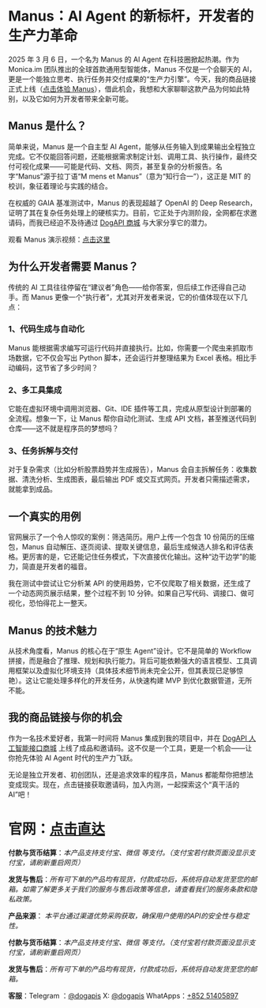 # Manus：AI Agent 的新标杆，开发者的生产力革命

2025 年 3 月 6 日，一个名为 Manus 的 AI Agent 在科技圈掀起热潮。作为 Monica.im 团队推出的全球首款通用型智能体，Manus 不仅是一个会聊天的 AI，更是一个能独立思考、执行任务并交付成果的“生产力引擎”。今天，我的商品链接正式上线（[点击体验 Manus](https://dogapi.ai/product/manus-ai-成品-邀请码dogapi人工智能接口商城/)），借此机会，我想和大家聊聊这款产品为何如此特别，以及它如何为开发者带来全新可能。

## Manus 是什么？

简单来说，Manus 是一个自主型 AI Agent，能够从任务输入到成果输出全程独立完成。它不仅能回答问题，还能根据需求制定计划、调用工具、执行操作，最终交付可视化成果——可能是代码、文档、网页，甚至复杂的分析报告。名字“Manus”源于拉丁语“M mens et Manus”（意为“知行合一”），这正是 MIT 的校训，象征着理论与实践的结合。

在权威的 GAIA 基准测试中，Manus 的表现超越了 OpenAI 的 Deep Research，证明了其在复杂任务处理上的硬核实力。目前，它正处于内测阶段，全网都在求邀请码，而我已经迫不及待通过 [DogAPI 商城](https://dogapi.ai/product/manus-ai-成品-邀请码dogapi人工智能接口商城/) 与大家分享它的潜力。

观看 Manus 演示视频：[点击这里](https://dogapi.ai/wp-content/uploads/2025/03/Manus-Chinese-2k-compressed-v2.mp4)

## 为什么开发者需要 Manus？

传统的 AI 工具往往停留在“建议者”角色——给你答案，但后续工作还得自己动手。而 Manus 更像一个“执行者”，尤其对开发者来说，它的价值体现在以下几点：

### 1、代码生成与自动化

Manus 能根据需求编写可运行代码并直接执行。比如，你需要一个爬虫来抓取市场数据，它不仅会写出 Python 脚本，还会运行并整理结果为 Excel 表格。相比手动编码，这节省了多少时间？

### 2、多工具集成

它能在虚拟环境中调用浏览器、Git、IDE 插件等工具，完成从原型设计到部署的全流程。想象一下，让 Manus 帮你自动化测试、生成 API 文档，甚至推送代码到仓库——这不就是程序员的梦想吗？

### 3、任务拆解与交付

对于复杂需求（比如分析股票趋势并生成报告），Manus 会自主拆解任务：收集数据、清洗分析、生成图表，最后输出 PDF 或交互式网页。开发者只需描述需求，就能拿到成品。

## 一个真实的用例

官网展示了一个令人惊叹的案例：筛选简历。用户上传一个包含 10 份简历的压缩包，Manus 自动解压、逐页阅读、提取关键信息，最后生成候选人排名和评估表格。更厉害的是，它还能记住任务模式，下次直接优化输出。这种“边干边学”的能力，简直是开发者的福音。

我在测试中尝试让它分析某 API 的使用趋势，它不仅爬取了相关数据，还生成了一个动态网页展示结果，整个过程不到 10 分钟。如果自己写代码、调接口、做可视化，恐怕得花上一整天。

## Manus 的技术魅力

从技术角度看，Manus 的核心在于“原生 Agent”设计。它不是简单的 Workflow 拼接，而是融合了推理、规划和执行能力。背后可能依赖强大的语言模型、工具调用框架以及虚拟化环境支持（具体技术细节尚未完全公开，但其表现已足够惊艳）。这让它能处理多样化的开发任务，从快速构建 MVP 到优化数据管道，无所不能。

## 我的商品链接与你的机会

作为一名技术爱好者，我第一时间将 Manus 集成到我的项目中，并在 [DogAPI 人工智能接口商城](https://dogapi.ai/product/manus-ai-成品-邀请码dogapi人工智能接口商城/) 上线了成品和邀请码。这不仅是一个工具，更是一个机会——让你抢先体验 AI Agent 时代的生产力飞跃。

无论是独立开发者、初创团队，还是追求效率的程序员，Manus 都能帮你把想法变成现实。现在，点击链接获取邀请码，加入内测，一起探索这个“真干活的 AI”吧！



# 官网：[点击直达](https://www.dogapi.ai)

**付款与货币结算**：*本产品支持支付宝、微信 等支付。（支付宝若付款页面没显示支付宝，请刷新重启网页）*

**发货与售后**：*所有可下单的产品均有现货，付款成功后，系统将自动发货至您的邮箱。如需了解更多关于我们的服务与售后政策等信息，请查看我们的服务条款和隐私政策。*

**产品来源**： *本平台通过渠道优势采购获取，确保用户使用的API的安全性与稳定性。*

**付款与货币结算**：*本产品支持支付宝、微信 等支付。（支付宝若付款页面没显示支付宝，请刷新重启网页）*

**发货与售后**：*所有可下单的产品均有现货，付款成功后，系统将自动发货至您的邮箱。*

**客服**：Telegram ：[@dogapis](https://t.me/dogapis)     X: [@dogapis](https://x.com/Dogapis)        WhatApps：[+852 51405897](https://wa.me/85251405897)
